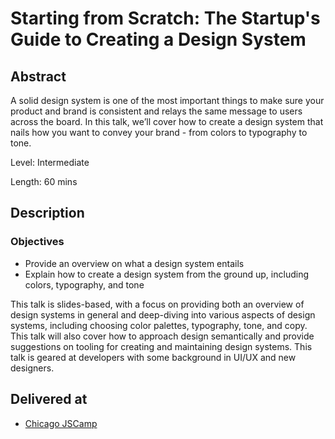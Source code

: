 # Starting from Scratch: The Startup's Guide to Creating a Design System
## Abstract
A solid design system is one of the most important things to make sure your product and brand is consistent and relays the same message to users across the board. In this talk, we’ll cover how to create a design system that nails how you want to convey your brand - from colors to typography to tone.

Level: Intermediate

Length: 60 mins

## Description
### Objectives
* Provide an overview on what a design system entails
* Explain how to create a design system from the ground up, including colors, typography, and tone

This talk is slides-based, with a focus on providing both an overview of design systems in general and deep-diving into various aspects of design systems, including choosing color palettes, typography, tone, and copy. This talk will also cover how to approach design semantically and provide suggestions on tooling for creating and maintaining design systems. This talk is geared at developers with some background in UI/UX and new designers.

## Delivered at
* [Chicago JSCamp](https://twitter.com/chicago_js/status/1163817713447395328)
